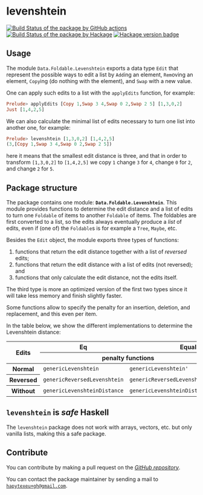 # levenshtein
[![Build Status of the package by GitHub actions](https://github.com/hapytex/levenshtein/actions/workflows/build-ci.yml/badge.svg)](https://github.com/hapytex/levenshtein/actions/workflows/build-ci.yml)
[![Build Status of the package by Hackage](https://matrix.hackage.haskell.org/api/v2/packages/levenshtein/badge)](https://matrix.hackage.haskell.org/#/package/levenshtein)
[![Hackage version badge](https://img.shields.io/hackage/v/levenshtein.svg)](https://hackage.haskell.org/package/levenshtein)

## Usage

The module `Data.Foldable.Levenshtein` exports a data type `Edit` that
represent the possible ways to edit a list by `Add`ing an element, `Rem`oving
an element, `Copy`ing (do nothing with the element), and `Swap` with a new value.

One can apply such edits to a list with the `applyEdits` function, for example:

```haskell
Prelude> applyEdits [Copy 1,Swap 3 4,Swap 0 2,Swap 2 5] [1,3,0,2]
Just [1,4,2,5]
```

We can also calculate the minimal list of edits necessary to turn one list into another one,
for example:

```haskell
Prelude> levenshtein [1,3,0,2] [1,4,2,5]
(3,[Copy 1,Swap 3 4,Swap 0 2,Swap 2 5])
```

here it means that the smallest edit distance is three, and that in order to transform
`[1,3,0,2]` to `[1,4,2,5]` we copy `1` change `3` for `4`, change `0` for `2`, and change `2` for `5`.

## Package structure

The package contains one module: **`Data.Foldable.Levenshtein`**.
This module provides functions to determine the edit distance and
a list of edits to turn one `Foldable` of items to another `Foldable`
of items. The foldables are first converted to a list, so the edits
always eventually produce a *list* of edits, even if (one of) the `Foldable`s
is for example a `Tree`, `Maybe`, etc.

Besides the `Edit` object, the module exports three types of functions:

 1. functions that return the edit distance together with a list of *reversed* edits;
 2. functions that return the edit distance with a list of edits (not reversed); and
 3. functions that only calculate the edit distance, not the edits itself.

The third type is more an optimized version of the first two types since it will
take less memory and finish slightly faster.

Some functions allow to specify the penalty for an insertion, deletion, and replacement,
and this even per item.

In the table below, we show the different implementations to determine the Levenshtein distance:

<table>
  <thead>
    <tr>
      <th rowspan="2">Edits</th>
      <th>Eq</th>
      <th colspan="2">Equality function</th>
      <th>Eq</th>
    </tr>
    <tr>
      <th colspan="2">penalty functions</th>
      <th colspan="2">default</th>
    </tr>
  </thead>
  <tbody>
    <tr>
      <th>Normal</th>
      <td><code>genericLevenshtein</code></td>
      <td><code>genericLevenshtein'</code></td>
      <td><code>levenshtein'</code></td>
      <td><code>levenshtein</code></td>
    </tr>
    <tr>
      <th>Reversed</th>
      <td><code>genericReversedLevenshtein</code></td>
      <td><code>genericReversedLevenshtein'</code></td>
      <td><code>reversedLevenshtein'</code></td>
      <td><code>reversedLevenshtein</code></td>
    </tr>
    <tr>
      <th>Without</th>
      <td><code>genericLevenshteinDistance</code></td>
      <td><code>genericLevenshteinDistance'</code></td>
      <td><code>levenshteinDistance'</code></td>
      <td><code>levenshteinDistance</code></td>
    </tr>
  </tbody>
</table>

## `levenshtein` is *safe* Haskell

The `levenshtein` package does not work with arrays, vectors,
etc. but only vanilla lists, making this a safe package.

## Contribute

You can contribute by making a pull request on the [*GitHub
repository*](https://github.com/hapytex/levenshtein).

You can contact the package maintainer by sending a mail to
[`hapytexeu+gh@gmail.com`](mailto:hapytexeu+gh@gmail.com).
